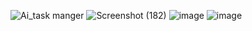 
![Ai_task manger](https://github.com/user-attachments/assets/794b3352-e327-47f7-b729-11385407f943)
![Screenshot (182)](https://github.com/user-attachments/assets/4dc88f23-04fc-4f54-99e6-4231ee07b06e)
![image](https://github.com/user-attachments/assets/d887ad5b-a0b1-42b8-bddf-9ea99dc575c9)
![image](https://github.com/user-attachments/assets/a7bf075a-0ab1-4cb8-97bd-e7fe56258ba9)
